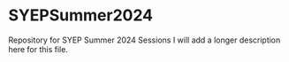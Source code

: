 # SYEPSummer2024
Repository for SYEP Summer 2024 Sessions
I will add a longer description here for this file. 